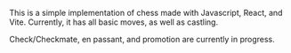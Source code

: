 This is a simple implementation of chess made with Javascript, React, and Vite. Currently, it has all basic moves, as well as castling.

Check/Checkmate, en passant, and promotion are currently in progress.